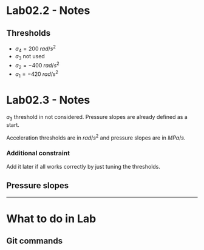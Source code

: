 # Lab02.2 - Notes

## Thresholds

- $a_4 = 200 \; rad/s^2$
- $a_3$ not used
- $a_2 = -400 \; rad/s^2$
- $a_1 = -420 \; rad/s^2$

# Lab02.3 - Notes

$a_3$ threshold in not considered.
Pressure slopes are already defined as a start.

Acceleration thresholds are in $rad/s^2$ and pressure slopes are in $MPa/s$.

### Additional constraint
Add it later if all works correctly by just tuning the thresholds.

## Pressure slopes

---

# What to do in Lab
## Git commands


